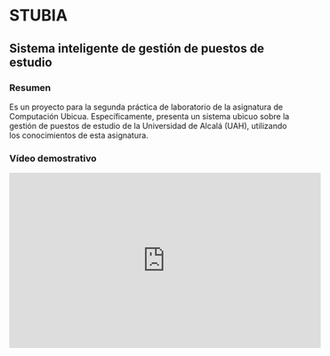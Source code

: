 # STUBIA
## Sistema inteligente de gestión de puestos de estudio
### Resumen
Es un proyecto para la segunda práctica de laboratorio de la asignatura de Computación Ubicua. Específicamente, presenta un sistema ubicuo sobre la gestión de puestos de estudio de la Universidad de Alcalá (UAH), utilizando los conocimientos de esta asignatura.
### Vídeo demostrativo
<p align="center"><iframe width="560" height="315" src="https://www.youtube.com/embed/x8gsrvX6LyI" title="YouTube video player" frameborder="0" allow="accelerometer; autoplay; clipboard-write; encrypted-media; gyroscope; picture-in-picture" allowfullscreen></iframe></p>

